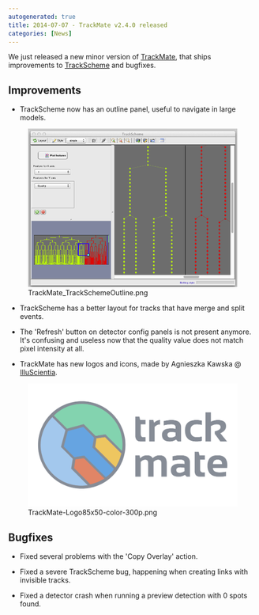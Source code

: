 ```yaml
---
autogenerated: true
title: 2014-07-07 - TrackMate v2.4.0 released
categories: [News]
---
```


We just released a new minor version of [TrackMate](/plugins/trackmate), that ships improvements to [TrackScheme](/plugins/trackmate/trackscheme) and bugfixes.

## Improvements

-   TrackScheme now has an outline panel, useful to navigate in large models.

<figure><img src="/media/trackmate-trackschemeoutline.png" title="TrackMate_TrackSchemeOutline.png" width="600" alt="TrackMate_TrackSchemeOutline.png" /><figcaption aria-hidden="true">TrackMate_TrackSchemeOutline.png</figcaption></figure>

-   TrackScheme has a better layout for tracks that have merge and split events.

<!-- -->

-   The 'Refresh' button on detector config panels is not present anymore. It's confusing and useless now that the quality value does not match pixel intensity at all.

<!-- -->

-   TrackMate has new logos and icons, made by Agnieszka Kawska @ [IlluScientia](http://www.illuscientia.com/).

<figure><img src="/media/trackmate-Logo85x50-color-300p.png" title="TrackMate-Logo85x50-color-300p.png" width="600" alt="TrackMate-Logo85x50-color-300p.png" /><figcaption aria-hidden="true">TrackMate-Logo85x50-color-300p.png</figcaption></figure>

## Bugfixes

-   Fixed several problems with the 'Copy Overlay' action.

<!-- -->

-   Fixed a severe TrackScheme bug, happening when creating links with invisible tracks.

<!-- -->

-   Fixed a detector crash when running a preview detection with 0 spots found.


